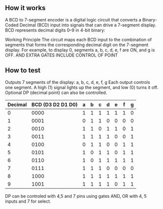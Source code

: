 <!---

This file is used to generate your project datasheet. Please fill in the information below and delete any unused
sections.

You can also include images in this folder and reference them in the markdown. Each image must be less than
512 kb in size, and the combined size of all images must be less than 1 MB.
-->

## How it works

A BCD to 7-segment encoder is a digital logic circuit that converts
a Binary-Coded Decimal (BCD) input into signals that can drive a 7-segment display.
BCD represents decimal digits 0–9 in 4-bit binary:

Working Principle
The circuit maps each BCD input to the combination of segments that 
forms the corresponding decimal digit on the 7-segment display.
For example, to display 0, segments a, b, c, d, e, f are ON, and g is OFF.
AND EXTRA GATES INCLUDE CONTROL OF POINT 


## How to test

Outputs
7 segments of the display: a, b, c, d, e, f, g
Each output controls one segment. A high (1) signal lights up the segment, and low (0) turns it off.
Optional DP (decimal point) can also be controlled.

| Decimal | BCD (D3 D2 D1 D0) | a | b | c | d | e | f | g |
|---------|------------------|---|---|---|---|---|---|---|
| 0       | 0000             | 1 | 1 | 1 | 1 | 1 | 1 | 0 |
| 1       | 0001             | 0 | 1 | 1 | 0 | 0 | 0 | 0 |
| 2       | 0010             | 1 | 1 | 0 | 1 | 1 | 0 | 1 |
| 3       | 0011             | 1 | 1 | 1 | 1 | 0 | 0 | 1 |
| 4       | 0100             | 0 | 1 | 1 | 0 | 0 | 1 | 1 |
| 5       | 0101             | 1 | 0 | 1 | 1 | 0 | 1 | 1 |
| 6       | 0110             | 1 | 0 | 1 | 1 | 1 | 1 | 1 |
| 7       | 0111             | 1 | 1 | 1 | 0 | 0 | 0 | 0 |
| 8       | 1000             | 1 | 1 | 1 | 1 | 1 | 1 | 1 |
| 9       | 1001             | 1 | 1 | 1 | 1 | 0 | 1 | 1 |

DP can be controled with 4,5 and 7 pins using gates AND, OR with 4, 5 inputs and 7 for select.